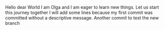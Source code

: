 Hello dear World
I am Olga and I am eager to learn new things.
Let us start this journey together
I will add some lines because my first commit was committed without a descriptive message.
Another commit to test the new branch
